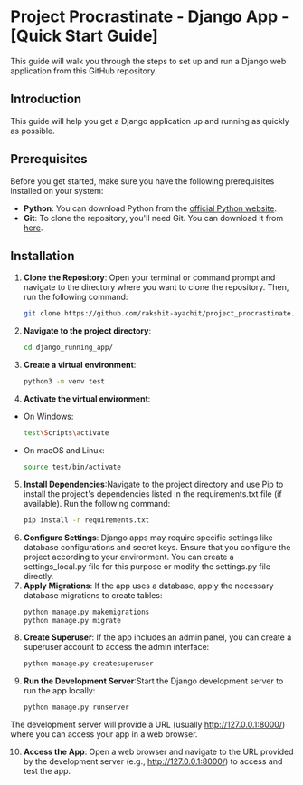 # Project Procrastinate -  Django App - [Quick Start Guide]

This guide will walk you through the steps to set up and run a Django web application from this GitHub repository.

## Introduction

This guide will help you get a Django application up and running as quickly as possible.

## Prerequisites

Before you get started, make sure you have the following prerequisites installed on your system:

- **Python**: You can download Python from the [official Python website](https://www.python.org/downloads/).
- **Git**: To clone the repository, you'll need Git. You can download it from [here](https://git-scm.com/downloads).

## Installation

1. **Clone the Repository**: Open your terminal or command prompt and navigate to the directory where you want to clone the repository. Then, run the following command:

   ```bash
   git clone https://github.com/rakshit-ayachit/project_procrastinate.git

2. **Navigate to the project directory**:
   ```bash
   cd django_running_app/
3. **Create a virtual environment**: 
   ```bash
   python3 -m venv test

4. **Activate the virtual environment**:
- On Windows:
   ```bash
  test\Scripts\activate
- On macOS and Linux:
   ```bash
  source test/bin/activate
   ```

5. **Install Dependencies**:Navigate to the project directory and use Pip to install the project's dependencies listed in the requirements.txt file (if available). Run the following command:
    ```bash
    pip install -r requirements.txt
6. **Configure Settings**: Django apps may require specific settings like database configurations and secret keys. Ensure that you configure the project according to your environment. You can create a settings_local.py file for this purpose or modify the settings.py file directly.
7. **Apply Migrations**: If the app uses a database, apply the necessary database migrations to create tables:
   ```bash
   python manage.py makemigrations
   python manage.py migrate

8. **Create Superuser**:  If the app includes an admin panel, you can create a superuser account to access the admin interface:
    ```bash
    python manage.py createsuperuser

9. **Run the Development Server**:Start the Django development server to run the app locally:
    ```bash
    python manage.py runserver
  The development server will provide a URL (usually http://127.0.0.1:8000/) where you can access your app in a web browser.
  
10. **Access the App**: Open a web browser and navigate to the URL provided by the development server (e.g., http://127.0.0.1:8000/) to access and test the app.




       
